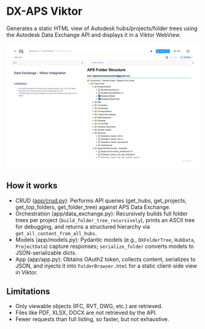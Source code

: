 # DX-APS Viktor

Generates a static HTML view of Autodesk hubs/projects/folder trees using the Autodesk Data Exchange API and displays it in a Viktor WebView.

![Folder Tree](assets/dx-folder_tree_viktor_1.png)

## How it works
- CRUD ([app/crud.py](app/crud.py)): Performs API queries (get_hubs, get_projects, get_top_folders, get_folder_tree) against APS Data Exchange.
- Orchestration (app/data_exchange.py): Recursively builds full folder trees per project (`build_folder_tree_recursively`), prints an ASCII tree for debugging, and returns a structured hierarchy via `get_all_content_from_all_hubs`.
- Models (app/models.py): Pydantic models (e.g., `DXFolderTree`, `HubData`, `ProjectData`) capture responses; `serialize_folder` converts models to JSON-serializable dicts.
- App (app/app.py): Obtains OAuth2 token, collects content, serializes to JSON, and injects it into `FolderBrowser.html` for a static client-side view in Viktor.

## Limitations
- Only viewable objects (IFC, RVT, DWG, etc.) are retrieved.
- Files like PDF, XLSX, DOCX are not retrieved by the API.
- Fewer requests than full listing, so faster, but not exhaustive.
